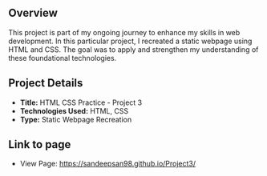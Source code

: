 
## Overview
This project is part of my ongoing journey to enhance my skills in web development. In this particular project, I recreated a static webpage using HTML and CSS. The goal was to apply and strengthen my understanding of these foundational technologies.

## Project Details
- **Title:** HTML CSS Practice - Project 3
- **Technologies Used:** HTML, CSS
- **Type:** Static Webpage Recreation

## Link to page
- View Page: https://sandeepsan98.github.io/Project3/
